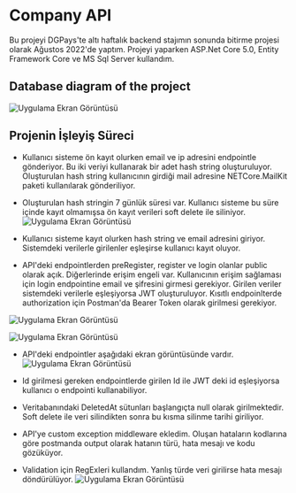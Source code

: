 
# Company API

Bu projeyi DGPays'te altı haftalık backend stajımın sonunda bitirme projesi olarak Ağustos 2022'de yaptım.
Projeyi yaparken ASP.Net Core 5.0, Entity Framework Core ve MS Sql Server kullandım.


## Database diagram of the project


![Uygulama Ekran Görüntüsü](https://raw.githubusercontent.com/serkannkoc/Company-API/master/Database%20Diagram.png?token=GHSAT0AAAAAABZOV5XUWB4YMDQ5CKSGESOUY2RRBZQ)

  
## Projenin İşleyiş Süreci

* Kullanıcı sisteme ön kayıt olurken email ve ip adresini endpointle gönderiyor. Bu iki veriyi kullanarak bir adet hash string oluşturuluyor. Oluşturulan hash string kullanıcının girdiği mail adresine NETCore.MailKit paketi kullanılarak gönderiliyor. 
* Oluşturulan hash stringin 7 günlük süresi var. Kullanıcı sisteme bu süre içinde kayıt olmamışsa ön kayıt verileri soft delete ile siliniyor.  
![Uygulama Ekran Görüntüsü](https://raw.githubusercontent.com/serkannkoc/Company-API/master/ss1.png?token=GHSAT0AAAAAABZOV5XVDP2PKO5U65ONTFN2Y2RPTKQ)  
  
 

* Kullanıcı sisteme kayıt olurken hash string ve email adresini giriyor. Sistemdeki verilerle girilenler eşleşirse kullanıcı kayıt oluyor.  
  
* API'deki endpointlerden preRegister, register ve login olanlar public olarak açık. 
  Diğerlerinde erişim engeli var. Kullanıcının erişim sağlaması için login endpointine
  email ve şifresini girmesi gerekiyor. Girilen veriler sistemdeki verilerle eşleşiyorsa
  JWT oluşturuluyor. Kısıtlı endpoinlterde authorization için Postman'da Bearer Token olarak girilmesi gerekiyor.

![Uygulama Ekran Görüntüsü](https://raw.githubusercontent.com/serkannkoc/Company-API/master/ss2.png?token=GHSAT0AAAAAABZOV5XUVPS5LEDJJDFNRRPQY2RQL3A)

![Uygulama Ekran Görüntüsü](https://raw.githubusercontent.com/serkannkoc/Company-API/master/ss3.png?token=GHSAT0AAAAAABZOV5XVB6EBH2JBW3BKPBK6Y2RQMGA)

* API'deki endpointler aşağıdaki ekran görüntüsünde vardır.
![Uygulama Ekran Görüntüsü](https://raw.githubusercontent.com/serkannkoc/Company-API/master/ss4.png?token=GHSAT0AAAAAABZOV5XUSAHEMYSPV375KVVOY2RQRYA)

* Id girilmesi gereken endpointlerde girilen Id ile JWT deki id eşleşiyorsa kullanıcı o endpointi kullanabiliyor. 

* Veritabanındaki DeletedAt sütunları başlangıçta null olarak girilmektedir. Soft delete ile veri silindikten sonra bu kısma silinme tarihi giriliyor.

* API'ye custom exception middleware ekledim. Oluşan hataların kodlarına göre postmanda output olarak hatanın türü, hata mesajı ve kodu gözüküyor.

* Validation için RegExleri kullandım. Yanlış türde veri girilirse hata mesajı döndürülüyor.
![Uygulama Ekran Görüntüsü](https://raw.githubusercontent.com/serkannkoc/Company-API/master/ss5.png?token=GHSAT0AAAAAABZOV5XVRBM5QXZHAAJWBFICY2RQ7IA)



  
